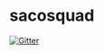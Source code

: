 # sacosquad

[![Gitter](https://badges.gitter.im/robloxexploiting/community.svg)](https://gitter.im/robloxexploiting/community?utm_source=badge&utm_medium=badge&utm_campaign=pr-badge&utm_content=badge)